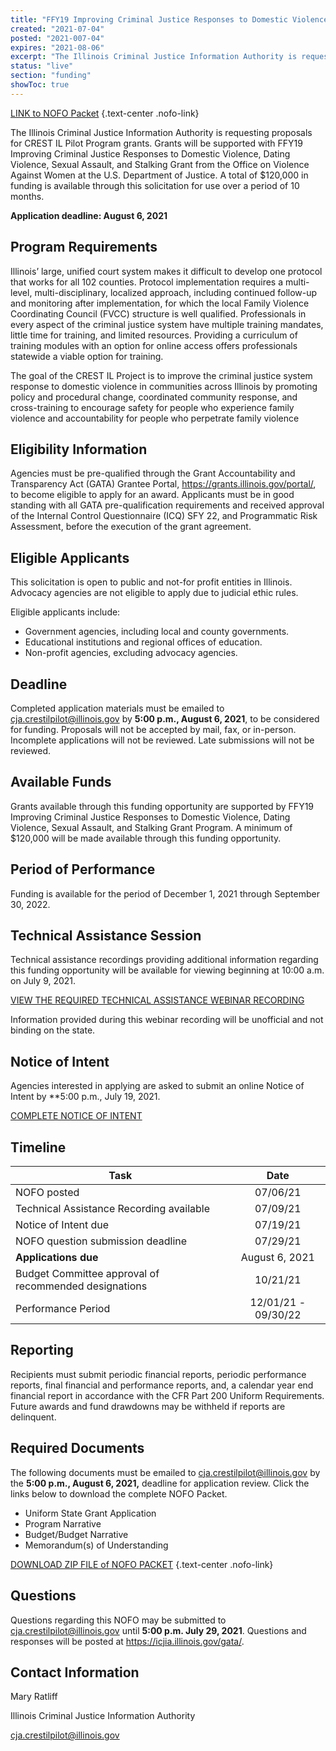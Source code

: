```yaml
---
title: "FFY19 Improving Criminal Justice Responses to Domestic Violence, Dating Violence, Sexual Assault, and Stalking Grant Program"
created: "2021-07-04"
posted: "2021-007-04"
expires: "2021-08-06"
excerpt: "The Illinois Criminal Justice Information Authority is requesting proposals for CREST IL Pilot Program grants. Grants will be supported with FFY19 Improving Criminal Justice Responses to Domestic Violence, Dating Violence, Sexual Assault, and Stalking Grant from the Office on Violence Against Women at the U.S. Department of Justice."
status: "live"
section: "funding"
showToc: true
---
```


[LINK to NOFO Packet](NOFOILCRESTPilotProgram2357-1812.zip) {.text-center .nofo-link}

The Illinois Criminal Justice Information Authority is requesting proposals for CREST IL Pilot Program grants. Grants will be supported with FFY19 Improving Criminal Justice Responses to Domestic Violence, Dating Violence, Sexual Assault, and Stalking Grant from the Office on Violence Against Women at the U.S. Department of Justice. A total of \$120,000 in funding is available through this solicitation for use over a period of 10 months.

**Application deadline: August 6, 2021**

## Program Requirements

Illinois’ large, unified court system makes it difficult to develop one protocol that works for all 102 counties. Protocol implementation requires a multi-level, multi-disciplinary, localized approach, including continued follow-up and monitoring after implementation, for which the local Family Violence Coordinating Council (FVCC) structure is well qualified. Professionals in every aspect of the criminal justice system have multiple training mandates, little time for training, and limited resources. Providing a curriculum of training modules with an option for online access offers professionals statewide a viable option for training.

The goal of the CREST IL Project is to improve the criminal justice system response to domestic violence in communities across Illinois by promoting policy and procedural change, coordinated community response, and cross-training to encourage safety for people who experience family violence and accountability for people who perpetrate family violence

## Eligibility Information

Agencies must be pre-qualified through the Grant Accountability and Transparency Act (GATA) Grantee Portal, https://grants.illinois.gov/portal/, to become eligible to apply for an award. Applicants must be in good standing with all GATA pre-qualification requirements and received approval of the Internal Control Questionnaire (ICQ) SFY 22, and Programmatic Risk Assessment, before the execution of the grant agreement.

## Eligible Applicants

This solicitation is open to public and not-for profit entities in Illinois. Advocacy agencies are not eligible to apply due to judicial ethic rules.

Eligible applicants include:

- Government agencies, including local and county governments.
- Educational institutions and regional offices of education.
- Non-profit agencies, excluding advocacy agencies.

## Deadline

Completed application materials must be emailed to cja.crestilpilot@illinois.gov by **5:00 p.m., August 6, 2021**, to be considered for funding. Proposals will not be accepted by mail, fax, or in-person. Incomplete applications will not be reviewed. Late submissions will not be reviewed.

## Available Funds

Grants available through this funding opportunity are supported by FFY19 Improving Criminal Justice Responses to Domestic Violence, Dating Violence, Sexual Assault, and Stalking Grant Program. A minimum of \$120,000 will be made available through this funding opportunity.

## Period of Performance

Funding is available for the period of December 1, 2021 through September 30, 2022.

## Technical Assistance Session

Technical assistance recordings providing additional information regarding this funding opportunity will be available for viewing beginning at 10:00 a.m. on July 9, 2021.

[VIEW THE REQUIRED TECHNICAL ASSISTANCE WEBINAR RECORDING](https://www.youtube.com/channel/UCtZMzk8D3P4OixYTwsfPeKA)

Information provided during this webinar recording will be unofficial and not binding on the state.

## Notice of Intent

Agencies interested in applying are asked to submit an online Notice of Intent by \*\*5:00 p.m., July 19, 2021.

[COMPLETE NOTICE OF INTENT](https://icjia.az1.qualtrics.com/jfe/form/SV_dd1PRwBMrk4y8aa)

## Timeline

| Task                                                  |        Date         |
| ----------------------------------------------------- | :-----------------: |
| NOFO posted                                           |      07/06/21       |
| Technical Assistance Recording available              |      07/09/21       |
| Notice of Intent due                                  |      07/19/21       |
| NOFO question submission deadline                     |      07/29/21       |
| **Applications due**                                  |   August 6, 2021    |
| Budget Committee approval of recommended designations |      10/21/21       |
| Performance Period                                    | 12/01/21 - 09/30/22 |

## Reporting

Recipients must submit periodic financial reports, periodic performance reports, final financial and performance reports, and, a calendar year end financial report in accordance with the CFR Part 200 Uniform Requirements. Future awards and fund drawdowns may be withheld if reports are delinquent.

## Required Documents

The following documents must be emailed to cja.crestilpilot@illinois.gov by the **5:00 p.m., August 6, 2021,** deadline for application review. Click the links below to download the complete NOFO Packet.

- Uniform State Grant Application
- Program Narrative
- Budget/Budget Narrative
- Memorandum(s) of Understanding

[DOWNLOAD ZIP FILE of NOFO PACKET](NOFOILCRESTPilotProgram2357-1812.zip) {.text-center .nofo-link}

## Questions

Questions regarding this NOFO may be submitted to cja.crestilpilot@illinois.gov until **5:00 p.m. July 29, 2021**. Questions and responses will be posted at https://icjia.illinois.gov/gata/.

## Contact Information

Mary Ratliff

Illinois Criminal Justice Information Authority

cja.crestilpilot@illinois.gov
